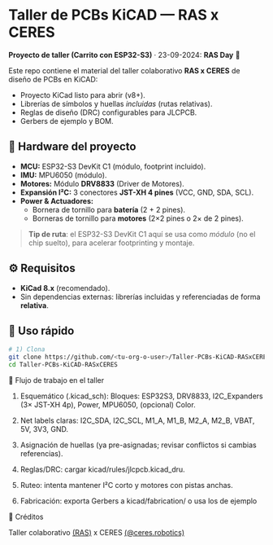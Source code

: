 # Taller de PCBs KiCAD — RAS x CERES
**Proyecto de taller (Carrito con ESP32-S3)** · 
23-09-2024: **RAS Day** 🎉

Este repo contiene el material del taller colaborativo **RAS x CERES** de diseño de PCBs en KiCAD:
- Proyecto KiCad listo para abrir (v8+).
- Librerías de símbolos y huellas *incluidas* (rutas relativas).
- Reglas de diseño (DRC) configurables para JLCPCB.
- Gerbers de ejemplo y BOM.

## 🧩 Hardware del proyecto
- **MCU:** ESP32-S3 DevKit C1 (módulo, footprint incluido).
- **IMU:** MPU6050 (módulo).
- **Motores:** Módulo **DRV8833** (Driver de Motores).
- **Expansión I²C:** 3 conectores **JST-XH 4 pines** (VCC, GND, SDA, SCL).
- **Power & Actuadores:**
  - Bornera de tornillo para **batería** (2 + 2 pines).
  - Borneras de tornillo para **motores** (2×2 pines o 2× de 2 pines).

> **Tip de ruta**: el ESP32-S3 DevKit C1 aquí se usa como *módulo* (no el chip suelto), para acelerar footprinting y montaje.

## ⚙️ Requisitos
- **KiCad 8.x** (recomendado).
- Sin dependencias externas: librerías incluidas y referenciadas de forma **relativa**.

## 🚀 Uso rápido
```bash
# 1) Clona
git clone https://github.com/<tu-org-o-user>/Taller-PCBs-KiCAD-RASxCERES.git
cd Taller-PCBs-KiCAD-RASxCERES
```
🧭 Flujo de trabajo en el taller

  1) Esquemático (.kicad_sch):
      Bloques: ESP32S3, DRV8833, I2C_Expanders (3× JST-XH 4p), Power, MPU6050, (opcional) Color.
  
  2) Net labels claras: I2C_SDA, I2C_SCL, M1_A, M1_B, M2_A, M2_B, VBAT, 5V, 3V3, GND.
  3) Asignación de huellas (ya pre-asignadas; revisar conflictos si cambias referencias).
  4) Reglas/DRC: cargar kicad/rules/jlcpcb.kicad_dru.
  5) Ruteo: intenta mantener I²C corto y motores con pistas anchas.
  6) Fabricación: exporta Gerbers a kicad/fabrication/ o usa los de ejemplo

🤝 Créditos

Taller colaborativo [(RAS)](https://www.instagram.com/ras_uniandes/?hl=en) x CERES [(@ceres.robotics)](https://www.instagram.com/ceres.robotics/?hl=en)

